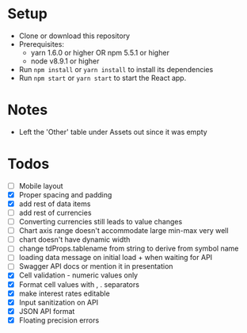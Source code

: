 # Setup

* Clone or download this repository
* Prerequisites:
  * yarn 1.6.0 or higher OR npm 5.5.1 or higher
  * node v8.9.1 or higher
* Run `npm install` or `yarn install` to install its dependencies
* Run `npm start` or `yarn start` to start the React app.

# Notes
* Left the 'Other' table under Assets out since it was empty

# Todos
* [ ] Mobile layout
* [x] Proper spacing and padding
* [x] add rest of data items
* [ ] add rest of currencies
* [ ] Converting currencies still leads to value changes
* [ ] Chart axis range doesn't accommodate large min-max very well
* [ ] chart doesn't have dynamic width
* [ ] change tdProps.tablename from string to derive from symbol name
* [ ] loading data message on initial load + when waiting for API
* [ ] Swagger API docs or mention it in presentation
* [x] Cell validation - numeric values only
* [x] Format cell values with , . separators
* [x] make interest rates editable
* [x] Input sanitization on API
* [x] JSON API format
* [x] Floating precision errors
